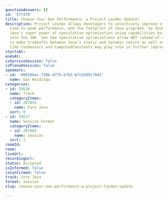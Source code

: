 ```yaml
---
questionAnswers: []
id: '577478'
title: Choose Your Own Performance; a Project Leyden Update!
description: Project Leyden allows developers to selectively improve startup time,
  time to peak performance, and the footprint of Java programs, by doubling down on
  Java's super power of speculative optimization using capabilities built directly
  into the JDK. See how speculative optimizations allow AOT (ahead-of-time compilation) code
  to make tradeoffs between Java's static and dynamic nature as well as how new tools
  like Condensers and ComputedConstants may play role in further improvements.
startsAt: 
endsAt: 
isServiceSession: false
isPlenumSession: false
speakers:
- id: '00018bec-730b-4775-bfb5-67cb589c7042'
  name: Dan Heidinga
categories:
- id: 59536
  name: Track
  categoryItems:
  - id: 207655
    name: Core Java
  sort: 0
- id: 59537
  name: Session Format
  categoryItems:
  - id: 207665
    name: session
  sort: 1
roomId: 
room: 
liveUrl: 
recordingUrl: 
status: Accepted
isInformed: false
isConfirmed: false
track: Core Java
format: session
slug: choose-your-own-performance-a-project-leyden-update

---
```

